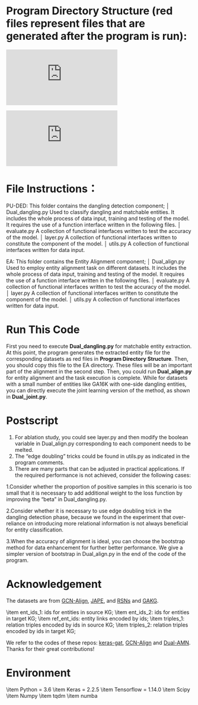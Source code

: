 # Program Directory Structure (red files represent files that are generated after the program is run):

![PU-DED](https://github.com/Handon112358/open-source-code-ICDE-2024/blob/main/PDF/readme_1.pdf)

![EA](https://github.com/Handon112358/open-source-code-ICDE-2024/blob/main/PDF/readme_2.pdf)

# File Instructions：
PU-DED: This folder contains the dangling detection component;
│  Dual_dangling.py
Used to classify dangling and matchable entities. It includes the whole process of data input, training and testing of the model. It requires the use of a function interface written in the following files. 
│  evaluate.py
A collection of functional interfaces written to test the accuracy of the model.
│  layer.py
A collection of functional interfaces written to constitute the component of the model.
│  utils.py
A collection of functional interfaces written for data input.

EA: This folder contains the Entity Alignment component;
│  Dual_align.py
Used to employ entity alignment task on different datasets. It includes the whole process of data input, training and testing of the model. It requires the use of a function interface written in the following files. 
│  evaluate.py
A collection of functional interfaces written to test the accuracy of the model.
│  layer.py
A collection of functional interfaces written to constitute the component of the model.
│  utils.py
A collection of functional interfaces written for data input.
# Run This Code
First you need to execute **Dual_dangling.py** for matchable entity extraction. At this point, the program generates the extracted entity file for the corresponding datasets as red files in **Program Directory Structure**. Then, you should copy this file to the EA directory. These files will be an important part of the alignment in the second step. Then, you could run **Dual_align.py** for entity alignment and the task execution is complete. 
While for datasets with a small number of entities like GA16K with one-side dangling entities, you can directly execute the joint learning version of the method, as shown in **Dual_joint.py**.
# Postscript

1. For ablation study, you could see layer.py and then modify the boolean variable in Dual_align.py corresponding to each component needs to be melted. 
2. The “edge doubling” tricks could be found in utils.py as indicated in the program comments.
3. There are many parts that can be adjusted in practical applications. If the required performance is not achieved, consider the following cases:

1.Consider whether the proportion of positive samples in this scenario is too small that it is necessary to add additional weight to the loss function by improving the “beta” in Dual_dangling.py.

2.Consider whether it is necessary to use edge doubling trick in the dangling detection phase, because we found in the experiment that over-reliance on introducing more relational information is not always beneficial for entity classification.

3.When the accuracy of alignment is ideal, you can choose the bootstrap method for data enhancement for further better performance. We give a simpler version of bootstrap in Dual_align.py in the end of the code of the program.

# Acknowledgement
The datasets are from [GCN-Align](https://github.com/1049451037/GCN-Align), [JAPE](https://github.com/nju-websoft/JAPE), and [RSNs](https://github.com/nju-websoft/RSN) and [GAKG](https://github.com/davendw49/gakg). 


\item ent_ids_1: ids for entities in source KG;
\item ent_ids_2: ids for entities in target KG;
\item ref_ent_ids: entity links encoded by ids;
\item triples_1: relation triples encoded by ids in source KG;
\item triples_2: relation triples encoded by ids in target KG;

We refer to the codes of these repos: [keras-gat](https://github.com/danielegrattarola/keras-gat), [GCN-Align](https://github.com/1049451037/GCN-Align) and [Dual-AMN](https://github.com/MaoXinn/Dual-AMN). Thanks for their great contributions!
# Environment
\item Python = 3.6
\item Keras = 2.2.5
\item Tensorflow = 1.14.0
\item Scipy
\item Numpy
\item tqdm
\item numba
